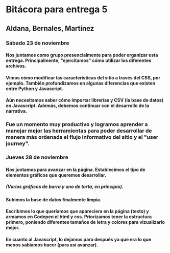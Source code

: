 # Bitácora para entrega 5 
## Aldana, Bernales, Martínez 
### Sábado 23 de noviembre
#### Nos juntamos como grupo presencialmente para poder organizar esta entrega. Principalmente, "ejercitamos" cómo utilizar los diferentes archivos. 

#### Vimos cómo modificar las características del sitio a través del CSS, por ejemplo. También profundizamos en algunas diferencias que existen entre Python y Javascript. 

#### Aún necesitamos saber cómo importar librerías y CSV (la base de datos) en Javascript. Además, debemos continuar con el desarrollo de la narrativa. 

### Fue un momento muy productivo y logramos aprender a manejar mejor las herramientas para poder desarrollar de manera más ordenada el flujo informativo del sitio y el "user journey". 

### Jueves 28 de noviembre 
#### Nos juntamos para avanzar en la página. Establecimos el tipo de elementos gráficos que queremos desarrollar. 
##### (Varios gráficos de barra y uno de torta, en principio). 

#### Subimos la base de datos finalmente limpia. 

#### Escribimos lo que queríamos que apareciera en la página (texto) y armamos en Codepen el html y css. Priorizamos tener la estructura primero, poniendo diferentes tamaños de letra y colores para vizualizarlo mejor.

#### En cuanto al Javascript, lo dejamos para después ya que era lo que menos sabíamos hacer (para así avanzar). 